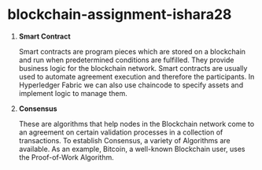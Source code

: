 # blockchain-assignment-ishara28

1. **Smart Contract**

   Smart contracts are program pieces which are stored on a blockchain and run when predetermined conditions are fulfilled. They provide business logic for the blockchain network. Smart contracts are usually used to automate agreement execution and therefore the participants. In Hyperledger Fabric we can also use chaincode to specify assets and implement logic to manage them.


2. **Consensus**

   These are algorithms that help nodes in the Blockchain network come to an agreement on certain validation processes in a collection of transactions. To establish Consensus, a variety of Algorithms are available. As an example, Bitcoin, a well-known Blockchain user, uses the Proof-of-Work Algorithm.
   
   